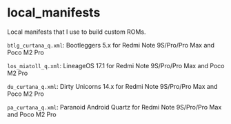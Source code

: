 # local_manifests
Local manifests that I use to build custom ROMs.

`btlg_curtana_q.xml`: Bootleggers 5.x for Redmi Note 9S/Pro/Pro Max and Poco M2 Pro

`los_miatoll_q.xml`: LineageOS 17.1 for Redmi Note 9S/Pro/Pro Max and Poco M2 Pro

`du_curtana_q.xml`: Dirty Unicorns 14.x for Redmi Note 9S/Pro/Pro Max and Poco M2 Pro

`pa_curtana_q.xml`: Paranoid Android Quartz for Redmi Note 9S/Pro/Pro Max and Poco M2 Pro